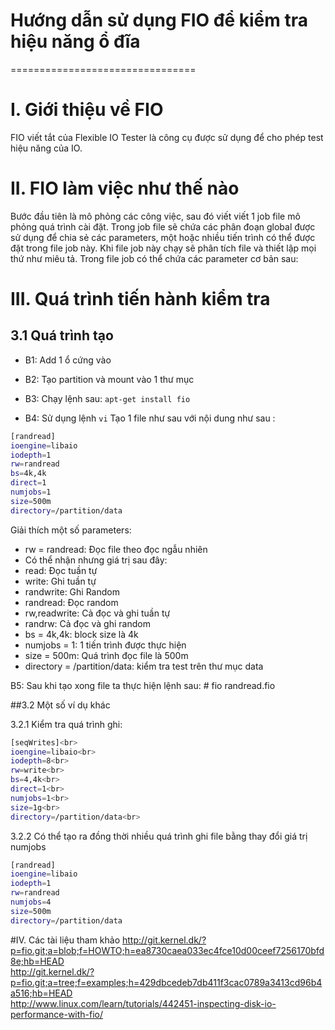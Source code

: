# Hướng dẫn sử dụng FIO để kiểm tra hiệu năng ổ đĩa 
================================

# I. Giới thiệu về FIO 

FIO viết tắt của Flexible IO Tester là công cụ được sử dụng để cho phép test hiệu năng của IO. 

# II. FIO làm việc như thế nào

Bước đầu tiên là mô phỏng các công việc, sau đó viết viết 1 job file mô phỏng quá trình cài đặt. Trong job file sẽ chứa các phân đoạn global được sử dụng để chia sẻ các parameters, một hoặc nhiều tiến trình có thể được đặt trong file job này. Khi file job này chạy sẽ phân tích file và thiết lập mọi thứ như miêu tả. Trong file job có thể chứa các parameter cơ bản sau:

# III. Quá trình tiến hành kiểm tra

## 3.1 Quá trình tạo 
- B1: Add 1 ổ cứng vào
- B2: Tạo partition và mount vào 1 thư mục
- B3: Chạy lệnh sau: `apt-get install fio`

- B4: Sử dụng lệnh `vi` Tạo 1 file như sau với nội dung như sau : 

```sh 
[randread]
ioengine=libaio
iodepth=1
rw=randread
bs=4k,4k
direct=1
numjobs=1
size=500m
directory=/partition/data
```

Giải thích một số parameters:
- rw = randread: Đọc file theo đọc ngẫu nhiên
- Có thể nhận nhưng giá trị sau đây:
- read:            Đọc tuần tự
- write:           Ghi tuần tự
- randwrite:       Ghi Random
- randread:        Đọc random
- rw,readwrite:    Cả đọc và ghi tuần tự
- randrw:          Cả đọc và ghi random
- bs = 4k,4k: block size là 4k
- numjobs = 1: 1 tiến trình được thực hiện 
- size = 500m: Quá trình đọc file là 500m
- directory = /partition/data: kiểm tra test trên thư mục data
 
B5: Sau khi tạo xong file ta thực hiện lệnh sau: # fio randread.fio

##3.2 Một số ví dụ khác

3.2.1 Kiểm tra quá trình ghi:
```sh
[seqWrites]<br>
ioengine=libaio<br>
iodepth=8<br>
rw=write<br>
bs=4,4k<br>
direct=1<br>
numjobs=1<br>
size=1g<br>
directory=/partition/data<br>
```
3.2.2 Có thể tạo ra đồng thời nhiều quá trình ghi file bằng thay đổi giá trị numjobs
```sh
[randread]
ioengine=libaio
iodepth=1
rw=randread
numjobs=4
size=500m
directory=/partition/data
```
#IV. Các tài liệu tham khảo 
http://git.kernel.dk/?p=fio.git;a=blob;f=HOWTO;h=ea8730caea033ec4fce10d00ceef7256170bfd8e;hb=HEAD<br>
http://git.kernel.dk/?p=fio.git;a=tree;f=examples;h=429dbcedeb7db411f3cac0789a3413cd96b4a516;hb=HEAD<br>
http://www.linux.com/learn/tutorials/442451-inspecting-disk-io-performance-with-fio/<br>

